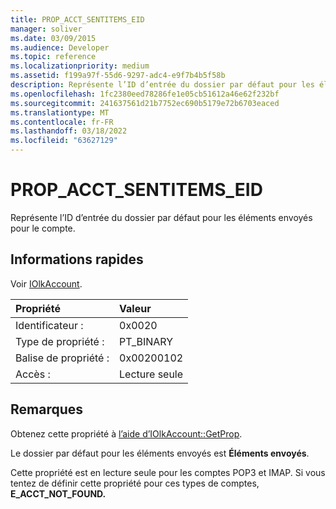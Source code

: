 ```yaml
---
title: PROP_ACCT_SENTITEMS_EID
manager: soliver
ms.date: 03/09/2015
ms.audience: Developer
ms.topic: reference
ms.localizationpriority: medium
ms.assetid: f199a97f-55d6-9297-adc4-e9f7b4b5f58b
description: Représente l’ID d’entrée du dossier par défaut pour les éléments envoyés pour le compte.
ms.openlocfilehash: 1fc2380eed78286fe1e05cb51612a46e62f232bf
ms.sourcegitcommit: 241637561d21b7752ec690b5179e72b6703eaced
ms.translationtype: MT
ms.contentlocale: fr-FR
ms.lasthandoff: 03/18/2022
ms.locfileid: "63627129"
---
```

# <a name="prop_acct_sentitems_eid"></a>PROP_ACCT_SENTITEMS_EID

Représente l’ID d’entrée du dossier par défaut pour les éléments envoyés pour le compte. 
  
## <a name="quick-info"></a>Informations rapides

Voir [IOlkAccount](iolkaccount.md).
  
|Propriété |Valeur |
|:-----|:-----|
|Identificateur :  <br/> |0x0020  <br/> |
|Type de propriété :  <br/> |PT_BINARY  <br/> |
|Balise de propriété :  <br/> |0x00200102  <br/> |
|Accès :  <br/> |Lecture seule  <br/> |
   
## <a name="remarks"></a>Remarques

Obtenez cette propriété à [l’aide d’IOlkAccount::GetProp](iolkaccount-getprop.md).
  
Le dossier par défaut pour les éléments envoyés est **Éléments envoyés**.
  
Cette propriété est en lecture seule pour les comptes POP3 et IMAP. Si vous tentez de définir cette propriété pour ces types de comptes, **E_ACCT_NOT_FOUND.** 
  

